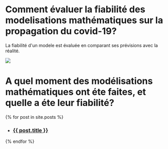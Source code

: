 
# Comment évaluer la fiabilité des modelisations mathématiques sur la propagation du covid-19?

La fiabilité d'un modele est évaluée en comparant ses prévisions avec la réalité. 

<img src="/france/_images/example.png">


# A quel moment des modélisations mathématiques ont éte faites, et quelle a éte leur fiabilité?

{% for post in site.posts %}
 
<ul>
 
<li><h3><a href="{{ post.url | relative_url }}">{{ post.title }}</a></h3></li>
 
</ul>
{% endfor %}



